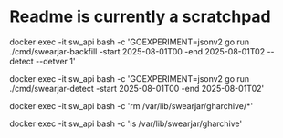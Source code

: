 # Readme is currently a scratchpad

docker exec -it sw_api bash -c 'GOEXPERIMENT=jsonv2 go run ./cmd/swearjar-backfill -start 2025-08-01T00 -end 2025-08-01T02 --detect --detver 1'

docker exec -it sw_api bash -c 'GOEXPERIMENT=jsonv2 go run ./cmd/swearjar-detect -start 2025-08-01T00 -end 2025-08-01T02'

docker exec -it sw_api bash -c 'rm /var/lib/swearjar/gharchive/\*'

docker exec -it sw_api bash -c 'ls /var/lib/swearjar/gharchive'
